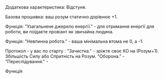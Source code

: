 Додаткова характеристика: Відстуня.

Базова прошивка: ваш розум статично дорівнює +1.

Функція: "Узагальнене джерело енергії." - для отримання енергії для роботи, ви поїдаєте провіант як звичайна людина. 

Функція: "Невпинна робота." - ваша мінімальна втома не 0, а -1.

Протокол - у вас по старту :
"Зачистка." - зріжте своє КО на (Розум+1). Збільшість Силу або Спритність на Розум.
"Оборона." - 
"Переслідування." - 

Функція

